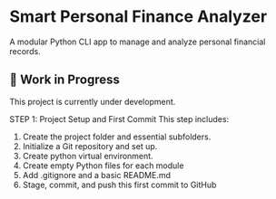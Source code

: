 # Smart Personal Finance Analyzer

A modular Python CLI app to manage and analyze personal financial records.

## 🚧 Work in Progress

This project is currently under development.


STEP 1: Project Setup and First Commit
This step includes:

1. Create the project folder and essential subfolders. 
2. Initialize a Git repository and set up.
3. Create python virtual environment.
4. Create empty Python files for each module
5. Add .gitignore and a basic README.md
6. Stage, commit, and push this first commit to GitHub
